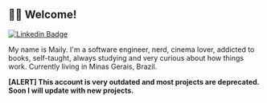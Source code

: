 ## :woman_technologist: Welcome!

[![Linkedin Badge](https://img.shields.io/badge/-LinkedIn-blue?style=flat-square&logo=Linkedin&logoColor=white&link=https://www.linkedin.com/in/mailysantos/)](https://www.linkedin.com/in/mailysantos/)

My name is Maily. I'm a software engineer, nerd, cinema lover, addicted to books, self-taught, always studying and very curious about how things work. Currently living in Minas Gerais, Brazil.

**[ALERT] This account is very outdated and most projects are deprecated.**
**Soon I will update with new projects.**


